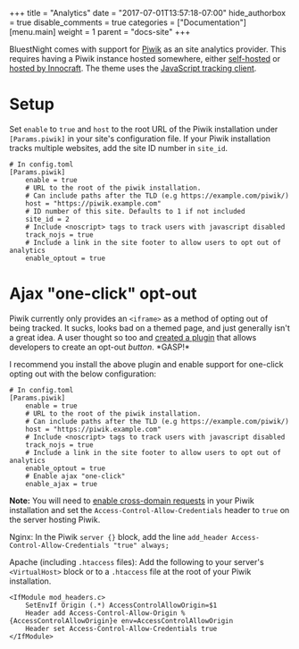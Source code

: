 +++
title = "Analytics"
date = "2017-07-01T13:57:18-07:00"
hide_authorbox = true
disable_comments = true
categories = ["Documentation"]
[menu.main]
  weight = 1
  parent = "docs-site"
+++

BluestNight comes with support for [Piwik](https://piwik.org/) as an site analytics provider. This requires having a Piwik instance hosted somewhere, either [self-hosted](https://piwik.org/download/) or [hosted by Innocraft](https://www.innocraft.cloud/). The theme uses the [JavaScript tracking client](https://developer.piwik.org/guides/tracking-javascript-guide).

<!--more-->

# Setup

Set `enable` to `true` and `host` to the root URL of the Piwik installation under `[Params.piwik]` in your site's configuration file. If your Piwik installation tracks multiple websites, add the site ID number in `site_id`.

```
# In config.toml
[Params.piwik]
    enable = true
    # URL to the root of the piwik installation.
    # Can include paths after the TLD (e.g https://example.com/piwik/)
    host = "https://piwik.example.com"
    # ID number of this site. Defaults to 1 if not included
    site_id = 2
    # Include <noscript> tags to track users with javascript disabled
    track_nojs = true
    # Include a link in the site footer to allow users to opt out of analytics
    enable_optout = true
```

# Ajax "one-click" opt-out

Piwik currently only provides an `<iframe>` as a method of opting out of being tracked. It sucks, looks bad on a themed page, and just generally isn't a great idea. A user thought so too and [created a plugin](https://plugins.piwik.org/AjaxOptOut) that allows developers to create an opt-out *button*. \*GASP!\*

I recommend you install the above plugin and enable support for one-click opting out with the below configuration:

```
# In config.toml
[Params.piwik]
    enable = true
    # URL to the root of the piwik installation.
    # Can include paths after the TLD (e.g https://example.com/piwik/)
    host = "https://piwik.example.com"
    # Include <noscript> tags to track users with javascript disabled
    track_nojs = true
    # Include a link in the site footer to allow users to opt out of analytics
    enable_optout = true
    # Enable ajax "one-click"
    enable_ajax = true
```

**Note:** You will need to [enable cross-domain requests](https://piwik.org/faq/how-to/faq_18694/) in your Piwik installation and set the `Access-Control-Allow-Credentials` header to `true` on the server hosting Piwik.

Nginx: In the Piwik `server {}` block, add the line `add_header Access-Control-Allow-Credentials "true" always;`

Apache (including `.htaccess` files):
Add the following to your server's `<VirtualHost>` block or to a `.htaccess` file at the root of your Piwik installation.
```
<IfModule mod_headers.c>
    SetEnvIf Origin (.*) AccessControlAllowOrigin=$1
    Header add Access-Control-Allow-Origin %{AccessControlAllowOrigin}e env=AccessControlAllowOrigin
    Header set Access-Control-Allow-Credentials true
</IfModule>
```
